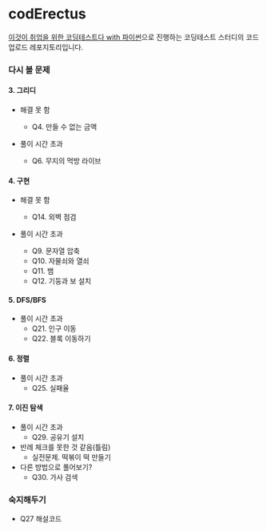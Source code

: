 # codErectus

[이것이 취업을 위한 코딩테스트다 with 파이썬](https://m.hanbit.co.kr/store/books/book_view.html?p_code=B8945183661)으로 진행하는 코딩테스트 스터디의 코드 업로드 레포지토리입니다.

### 다시 볼 문제
#### 3. 그리디
* 해결 못 함
    * Q4. 만들 수 없는 금액

* 풀이 시간 초과
    * Q6. 무지의 먹방 라이브

#### 4. 구현
* 해결 못 함
    * Q14. 외벽 점검

* 풀이 시간 초과
    * Q9. 문자열 압축
    * Q10. 자물쇠와 열쇠
    * Q11. 뱀
    * Q12. 기둥과 보 설치

#### 5. DFS/BFS
* 풀이 시간 초과
    * Q21. 인구 이동
    * Q22. 블록 이동하기

#### 6. 정렬
* 풀이 시간 초과
    * Q25. 실패율

#### 7. 이진 탐색
* 풀이 시간 초과
    * Q29. 공유기 설치
* 반례 체크를 못한 것 같음(틀림)
    * 실전문제. 떡볶이 떡 만들기
* 다른 방법으로 풀어보기?
    * Q30. 가사 검색


### 숙지해두기
* Q27 해설코드
